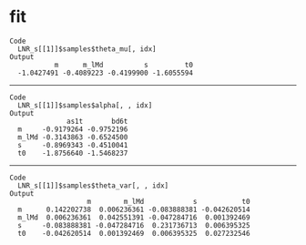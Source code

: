 # fit

    Code
      LNR_s[[1]]$samples$theta_mu[, idx]
    Output
               m      m_lMd          s         t0 
      -1.0427491 -0.4089223 -0.4199900 -1.6055594 

---

    Code
      LNR_s[[1]]$samples$alpha[, , idx]
    Output
                  as1t       bd6t
      m     -0.9179264 -0.9752196
      m_lMd -0.3143863 -0.6524500
      s     -0.8969343 -0.4510041
      t0    -1.8756640 -1.5468237

---

    Code
      LNR_s[[1]]$samples$theta_var[, , idx]
    Output
                       m        m_lMd            s           t0
      m      0.142202738  0.006236361 -0.083888381 -0.042620514
      m_lMd  0.006236361  0.042551391 -0.047284716  0.001392469
      s     -0.083888381 -0.047284716  0.231736713  0.006395325
      t0    -0.042620514  0.001392469  0.006395325  0.027232546

